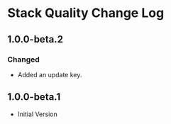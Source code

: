 ﻿# Stack Quality Change Log

## 1.0.0-beta.2

### Changed

* Added an update key.

## 1.0.0-beta.1

* Initial Version